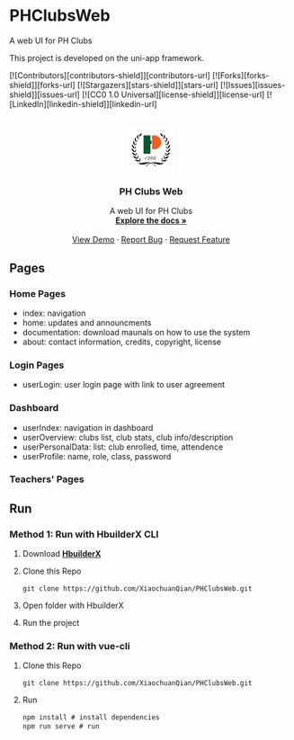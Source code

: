 # PHClubsWeb

A web UI for PH Clubs

This project is developed on the uni-app framework.

<!-- PROJECT SHIELDS -->
<!--
*** I'm using markdown "reference style" links for readability.
*** Reference links are enclosed in brackets [ ] instead of parentheses ( ).
*** See the bottom of this document for the declaration of the reference variables
*** for contributors-url, forks-url, etc. This is an optional, concise syntax you may use.
*** https://www.markdownguide.org/basic-syntax/#reference-style-links
-->
[![Contributors][contributors-shield]][contributors-url]
[![Forks][forks-shield]][forks-url]
[![Stargazers][stars-shield]][stars-url]
[![Issues][issues-shield]][issues-url]
[![CC0 1.0 Universal][license-shield]][license-url]
[![LinkedIn][linkedin-shield]][linkedin-url]

<!-- PROJECT LOGO -->
<br />
<div align="center">
  <a href="https://github.com/XiaochuanQian/PHClubsWeb/">
    <img src="/static/ph_club_logo_full.png" alt="Logo" width="80" height="80">
  </a>

  <h3 align="center">PH Clubs Web</h3>

  <p align="center">
    A web UI for PH Clubs
    <br />
    <a href="https://github.com/XiaochuanQian/PHClubsWeb/"><strong>Explore the docs »</strong></a>
    <br />
    <br />
    <a href="https://github.com/othneildrew/Best-README-Template">View Demo</a>
    ·
    <a href="https://github.com/othneildrew/Best-README-Template/issues/new?labels=bug&template=bug-report---.md">Report Bug</a>
    ·
    <a href="https://github.com/othneildrew/Best-README-Template/issues/new?labels=enhancement&template=feature-request---.md">Request Feature</a>
  </p>
</div>

## Pages

### Home Pages

- index: navigation
- home: updates and announcments
- documentation: download maunals on how to use the system
- about: contact information, credits, copyright, license

### Login Pages

- userLogin: user login page with link to user agreement

### Dashboard

- userIndex: navigation in dashboard
- userOverview: clubs list, club stats, club info/description
- userPersonalData: list: club enrolled, time, attendence
- userProfile: name, role, class, password

### Teachers' Pages

## Run

### Method 1: Run with HbuilderX CLI

1. Download **[HbuilderX](https://www.dcloud.io/hbuilderx.html)**
2. Clone this Repo
   
   ```
   git clone https://github.com/XiaochuanQian/PHClubsWeb.git
   ```
3. Open folder with HbuilderX
4. Run the project

### Method 2: Run with vue-cli

1. Clone this Repo
   
   ```
   git clone https://github.com/XiaochuanQian/PHClubsWeb.git
   ```
2. Run
   
   ```
   npm install # install dependencies
   npm run serve # run
   ```


